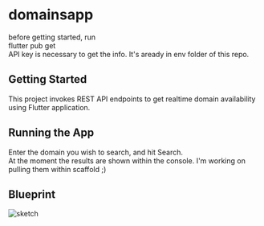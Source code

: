 # domainsapp

before getting started, run <br />
flutter pub get <br />
API key is necessary to get the info. It's aready in env folder of this repo.

## Getting Started

This project invokes REST API endpoints to get realtime domain availability using Flutter application.

## Running the App

Enter the domain you wish to search, and hit Search. <br />
At the moment the results are shown within the console. I'm working on pulling them within scaffold ;)


## Blueprint

![sketch](https://user-images.githubusercontent.com/49828191/126122918-172bb5a8-b1f8-4cba-a36e-22b9e2c96cd1.png)

